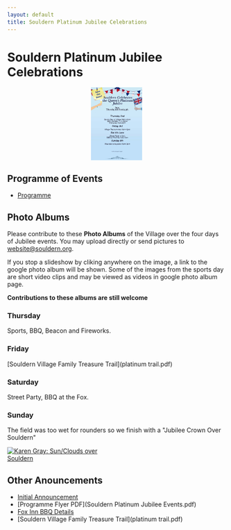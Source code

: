 ```yaml
---
layout: default
title: Souldern Platinum Jubilee Celebrations
---
```

<style>
#poster img {margin:0 auto;display:block; height:12em;}
</style>


# Souldern Platinum Jubilee Celebrations

<div id="poster" markdown="1">

[![poster](/home/announcements/jubilee-2022-poster.jpg)](/home/announcements/jubilee-2022-programme)

</div>

## Programme of Events

* [Programme](/home/announcements/jubilee-2022-programme)

## Photo Albums

Please contribute to these **Photo Albums** of the Village over the
four days of Jubilee events. You may upload directly or send pictures to
[website@souldern.org](mailto:website@souldern.org).

If you stop a slideshow by cliking anywhere on the image, a link to
the google photo album will be shown.  Some of the images from the
sports day are short video clips and may be viewed as videos in google
photo album page.

**Contributions to these albums are still welcome**

### Thursday

Sports, BBQ, Beacon and Fireworks.

<div id="platinumthu"></div>

### Friday

 [Souldern Village Family Treasure Trail](platinum trail.pdf)

<div id="platinumfri"></div>

### Saturday

Street Party, BBQ at the Fox.

<div id="platinumsat"></div>

<script src="/home/gallery/platinumthu.js"></script>
<script src="/home/gallery/platinumfri.js"></script>
<script src="/home/gallery/platinumsat.js"></script>
<script src="/home/gallery/galleries.js"></script>

<script>
  document.getElementById("platinumthu").style.height="25em";
  document.getElementById("platinumfri").style.height="25em";
  document.getElementById("platinumsat").style.height="25em";
</script>

### Sunday
The field was too wet for rounders so we finish with a "Jubilee Crown Over Souldern"

<p style="text-align:center">

<a href="https://photos.app.goo.gl/GCJqf1DMDdrxr93t7"><img alt="Karen Gray: Sun/Clouds over Souldern" style="height:25em;max-width:50%" src="https://lh3.googleusercontent.com/pw/AM-JKLWl6eNSsakyxOSapFIQ_58XeW99vimI6pAEc-N0Sl0yVRrUpZw0g6vMp6-fgcRUIh49XY1DkUzlR47OiZCOsUmMrg2EKAU3_ZWtt-kn8c20Hm9dF07iAveGwBtQK_RVfiqlXCUWLByFSTmdhc1bEBY5=w820-h1093-no?authuser=0"></a>

</p>

## Other Anouncements

 * [Initial Announcement](/home/announcements/jubilee-2022)
 * [Programme Flyer PDF](Souldern Platinum Jubilee Events.pdf)
 * [Fox Inn BBQ Details](/home/announcements/fox-jubilee-bbq)
 * [Souldern Village Family Treasure Trail](platinum trail.pdf)
